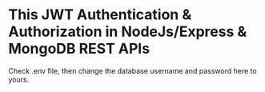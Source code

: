 # This JWT Authentication & Authorization in NodeJs/Express & MongoDB REST APIs

Check .env file, then change the database username and password here to yours.